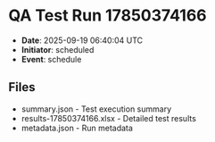 # QA Test Run 17850374166

- **Date**: 2025-09-19 06:40:04 UTC
- **Initiator**: scheduled
- **Event**: schedule

## Files
- summary.json - Test execution summary
- results-17850374166.xlsx - Detailed test results
- metadata.json - Run metadata
